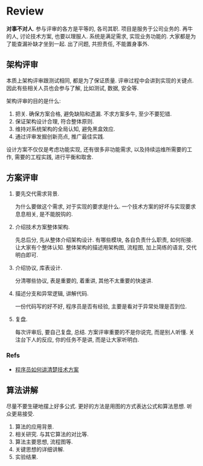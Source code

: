 # Review

**对事不对人**. 参与评审的各方是平等的, 各司其职. 项目是服务于公司业务的.
再牛的人, 讨论技术方案, 也要以理服人.
系统是满足需求, 实现业务功能的. 大家都是为了能查漏补缺才坐到一起. 出了问题, 共担责任, 不能置身事外.

## 架构评审
本质上架构评审跟测试相同, 都是为了保证质量.
评审过程中会讲到实现的关键点. 因此有些相关人员也会参与了解, 比如测试, 数据, 安全等.

架构评审的目的是什么:
1. 把关. 确保方案合格, 避免缺陷和遗漏. 不求方案多牛, 至少不要犯错.
2. 保证架构设计合理, 符合整体原则.
3. 维持对系统架构的全局认知, 避免黑盒效应.
4. 通过评审发掘创新亮点, 推广最佳实践.

设计方案不仅仅是考虑功能实现, 还有很多非功能需求, 以及持续运维所需要的工作, 需要的工程实践, 进行平衡和取舍.


## 方案评审

1. 要先交代需求背景.

    为什么要做这个需求, 对于实现的要求是什么.
    一个技术方案的好坏与实现要求息息相关, 是不能脱钩的.
    
1. 介绍技术方案整体架构.

    先总后分, 先从整体介绍架构设计. 有哪些模块, 各自负责什么职责, 如何衔接. 让大家有个整体认知.
    整体架构的描述用架构图, 流程图, 加上简练的语言, 交代明白即可.
    
1. 介绍协议, 库表设计.

    分清哪些协议, 表是重要的, 着重讲, 其他不太重要的快速讲.
    
1. 描述分支和异常逻辑, 讲解代码.

    一份代码写的好不好, 程序员是否有经验, 主要是看对于异常处理是否到位.
    
1. 复盘.

    每次评审后, 要自己复盘, 总结.
    方案评审重要的不是你说完, 而是别人听懂. 关注台下人的反应, 你的任务不是讲, 而是让大家听明白.

### Refs
* [程序员如何讲清楚技术方案](https://www.owenzhang.net/blog/201.html)


## 算法讲解

尽量不要生硬地摆上好多公式. 更好的方法是用图的方式表达公式和算法思想. 听众更易接受.

1. 算法的应用背景.
2. 相关研究. 与其它算法的对比等.
3. 算法主要思想, 流程图等.
4. 关键思想的详细讲解.
5. 实验结果. 